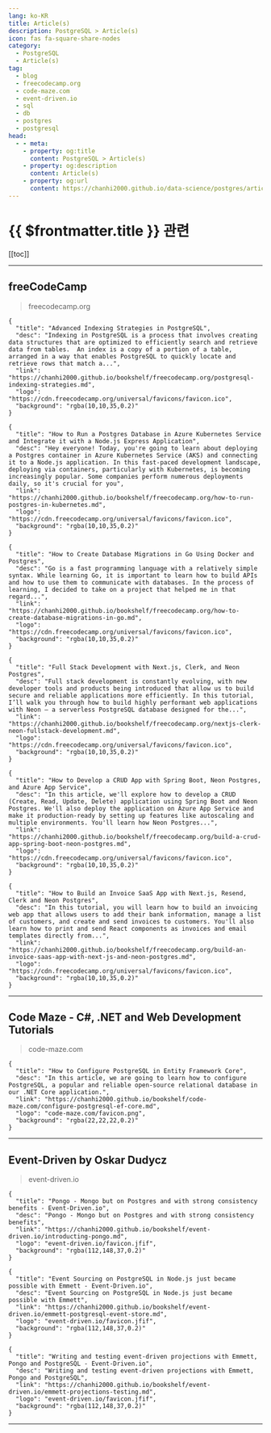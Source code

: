```yaml
---
lang: ko-KR
title: Article(s)
description: PostgreSQL > Article(s)
icon: fas fa-square-share-nodes
category: 
  - PostgreSQL
  - Article(s)
tag: 
  - blog
  - freecodecamp.org
  - code-maze.com
  - event-driven.io
  - sql
  - db
  - postgres
  - postgresql
head:
  - - meta:
    - property: og:title
      content: PostgreSQL > Article(s)
    - property: og:description
      content: Article(s)
    - property: og:url
      content: https://chanhi2000.github.io/data-science/postgres/articles/
---
```


# {{ $frontmatter.title }} 관련

<SiteInfo
  name="freeCodeCamp Programming Tutorials: Python, JavaScript, Git & More"
  desc="Browse thousands of programming tutorials written by experts. Learn Web Development, Data Science, DevOps, Security, and get developer career advice."
  url="https://freecodecamp.org/news/"
  logo="https://cdn.freecodecamp.org/universal/favicons/favicon.ico"
  preview="https://cdn.freecodecamp.org/platform/universal/fcc_meta_1920X1080-indigo.png"/>

<SiteInfo
  name="Code Maze - C#, .NET and Web Development Tutorials"
  desc="Welcome to Code Maze. Here, you can find C#, .NET and Web Development tutorials. Join millions of readers from all over the world."
  url="https://code-maze.com/latest-posts-on-code-maze/"
  logo="code-maze.com/favicon.png"
  preview="code-maze.com/banner.png"/>

<SiteInfo
  name="Event-Driven by Oskar Dudycz"
  desc="Event-Driven by Oskar Dudycz"
  url="https://event-driven.io/en/"
  logo="event-driven.io/favicon.jfif"
  preview="https://event-driven.io/preview.jpg"/>

[[toc]]

---

## <FontIcon icon="fa-brands fa-free-code-camp"/>freeCodeCamp

> freecodecamp.org

```component VPCard
{
  "title": "Advanced Indexing Strategies in PostgreSQL",
  "desc": "Indexing in PostgreSQL is a process that involves creating data structures that are optimized to efficiently search and retrieve data from tables.  An index is a copy of a portion of a table, arranged in a way that enables PostgreSQL to quickly locate and retrieve rows that match a...",
  "link": "https://chanhi2000.github.io/bookshelf/freecodecamp.org/postgresql-indexing-strategies.md",
  "logo": "https://cdn.freecodecamp.org/universal/favicons/favicon.ico",
  "background": "rgba(10,10,35,0.2)"
}
```

```component VPCard
{
  "title": "How to Run a Postgres Database in Azure Kubernetes Service and Integrate it with a Node.js Express Application",
  "desc": "Hey everyone! Today, you're going to learn about deploying a Postgres container in Azure Kubernetes Service (AKS) and connecting it to a Node.js application. In this fast-paced development landscape, deploying via containers, particularly with Kubernetes, is becoming increasingly popular. Some companies perform numerous deployments daily, so it's crucial for you",
  "link": "https://chanhi2000.github.io/bookshelf/freecodecamp.org/how-to-run-postgres-in-kubernetes.md",
  "logo": "https://cdn.freecodecamp.org/universal/favicons/favicon.ico",
  "background": "rgba(10,10,35,0.2)"
}
```

```component VPCard
{
  "title": "How to Create Database Migrations in Go Using Docker and Postgres",
  "desc": "Go is a fast programming language with a relatively simple syntax. While learning Go, it is important to learn how to build APIs and how to use them to communicate with databases. In the process of learning, I decided to take on a project that helped me in that regard...",
  "link": "https://chanhi2000.github.io/bookshelf/freecodecamp.org/how-to-create-database-migrations-in-go.md",
  "logo": "https://cdn.freecodecamp.org/universal/favicons/favicon.ico",
  "background": "rgba(10,10,35,0.2)"
}
```

```component VPCard
{
  "title": "Full Stack Development with Next.js, Clerk, and Neon Postgres",
  "desc": "Full stack development is constantly evolving, with new developer tools and products being introduced that allow us to build secure and reliable applications more efficiently. In this tutorial, I’ll walk you through how to build highly performant web applications with Neon – a serverless PostgreSQL database designed for the...",
  "link": "https://chanhi2000.github.io/bookshelf/freecodecamp.org/nextjs-clerk-neon-fullstack-development.md",
  "logo": "https://cdn.freecodecamp.org/universal/favicons/favicon.ico",
  "background": "rgba(10,10,35,0.2)"
}
```

```component VPCard
{
  "title": "How to Develop a CRUD App with Spring Boot, Neon Postgres, and Azure App Service",
  "desc": "In this article, we'll explore how to develop a CRUD (Create, Read, Update, Delete) application using Spring Boot and Neon Postgres. We'll also deploy the application on Azure App Service and make it production-ready by setting up features like autoscaling and multiple environments. You'll learn how Neon Postgres...",
  "link": "https://chanhi2000.github.io/bookshelf/freecodecamp.org/build-a-crud-app-spring-boot-neon-postgres.md",
  "logo": "https://cdn.freecodecamp.org/universal/favicons/favicon.ico",
  "background": "rgba(10,10,35,0.2)"
}
```

```component VPCard
{
  "title": "How to Build an Invoice SaaS App with Next.js, Resend, Clerk and Neon Postgres",
  "desc": "In this tutorial, you will learn how to build an invoicing web app that allows users to add their bank information, manage a list of customers, and create and send invoices to customers. You'll also learn how to print and send React components as invoices and email templates directly from...",
  "link": "https://chanhi2000.github.io/bookshelf/freecodecamp.org/build-an-invoice-saas-app-with-next-js-and-neon-postgres.md",
  "logo": "https://cdn.freecodecamp.org/universal/favicons/favicon.ico",
  "background": "rgba(10,10,35,0.2)"
}
```

<!-- END: freecodecamp.org -->

---

## Code Maze - C#, .NET and Web Development Tutorials

> code-maze.com

```component VPCard
{
  "title": "How to Configure PostgreSQL in Entity Framework Core",
  "desc": "In this article, we are going to learn how to configure PostgreSQL, a popular and reliable open-source relational database in our .NET Core application.",
  "link": "https://chanhi2000.github.io/bookshelf/code-maze.com/configure-postgresql-ef-core.md",
  "logo": "code-maze.com/favicon.png",
  "background": "rgba(22,22,22,0.2)"
}
```

<!-- END: code-maze.com -->

---

## Event-Driven by Oskar Dudycz

> event-driven.io

```component VPCard
{
  "title": "Pongo - Mongo but on Postgres and with strong consistency benefits - Event-Driven.io",
  "desc": "Pongo - Mongo but on Postgres and with strong consistency benefits",
  "link": "https://chanhi2000.github.io/bookshelf/event-driven.io/introducting-pongo.md",
  "logo": "event-driven.io/favicon.jfif",
  "background": "rgba(112,148,37,0.2)"
}
```

```component VPCard
{
  "title": "Event Sourcing on PostgreSQL in Node.js just became possible with Emmett - Event-Driven.io",
  "desc": "Event Sourcing on PostgreSQL in Node.js just became possible with Emmett",
  "link": "https://chanhi2000.github.io/bookshelf/event-driven.io/emmett-postgresql-event-store.md",
  "logo": "event-driven.io/favicon.jfif",
  "background": "rgba(112,148,37,0.2)"
}
```

```component VPCard
{
  "title": "Writing and testing event-driven projections with Emmett, Pongo and PostgreSQL - Event-Driven.io",
  "desc": "Writing and testing event-driven projections with Emmett, Pongo and PostgreSQL",
  "link": "https://chanhi2000.github.io/bookshelf/event-driven.io/emmett-projections-testing.md",
  "logo": "event-driven.io/favicon.jfif",
  "background": "rgba(112,148,37,0.2)"
}
```

<!-- END: event-driven.io -->

---

<TagLinks />